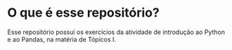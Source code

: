# O que é esse repositório?
Esse repositório possuí os exercícios da atividade de introdução ao Python e ao Pandas, na matéria de Tópicos I. 